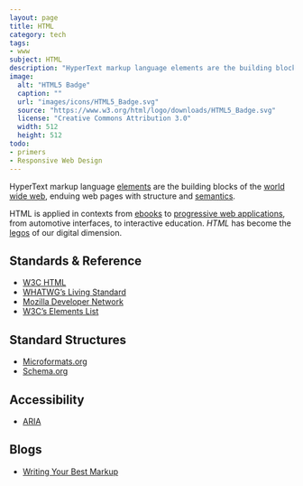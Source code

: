 ```yaml
---
layout: page
title: HTML
category: tech
tags:
- www
subject: HTML
description: "HyperText markup language elements are the building blocks of the web, enduing web pages with structure and semantics."
image:
  alt: "HTML5 Badge"
  caption: ""
  url: "images/icons/HTML5_Badge.svg"
  source: "https://www.w3.org/html/logo/downloads/HTML5_Badge.svg"
  license: "Creative Commons Attribution 3.0"
  width: 512
  height: 512
todo:
- primers
- Responsive Web Design
---
```


HyperText markup language
[elements](https://developer.mozilla.org/en-US/docs/Web/HTML/Element)
are the building blocks of the
[world wide web](http://webfoundation.org/),
enduing web pages with structure and
[semantics](https://en.wikipedia.org/wiki/Semantic_Web).

HTML is applied in contexts from [ebooks](http://www.jedisaber.com/eBooks/formatsource.shtml)
to [progressive web applications](http://blog.ionic.io/what-is-a-progressive-web-app/),
from automotive interfaces, to interactive education.
*HTML* has become the
[legos](http://www.lego.com/) of our digital dimension.

Standards & Reference
-----
* [W3C HTML](https://www.w3.org/html/)
* [WHATWG’s Living Standard](https://html.spec.whatwg.org/multipage/)
* [Mozilla Developer Network](https://developer.mozilla.org/en-US/docs/Web/HTML)
* [W3C’s Elements List](https://www.w3.org/TR/html-markup/elements.html)

Standard Structures
-----
* [Microformats.org](http://microformats.org/)
* [Schema.org](https://schema.org/docs/gs.html)

Accessibility
------
* [ARIA](https://developer.mozilla.org/en-US/docs/Web/Accessibility/ARIA)

Blogs
-----
* [Writing Your Best Markup](http://learn.shayhowe.com/html-css/writing-your-best-code/)
